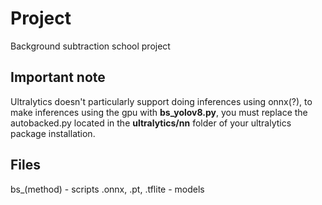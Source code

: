 # Project
 Background subtraction school project

## Important note
Ultralytics doesn't particularly support doing inferences using onnx(?), to make inferences using the gpu with **bs_yolov8.py**, you must replace the autobacked.py located in the **ultralytics/nn** folder of your ultralytics package installation.

## Files

bs_(method) - scripts
.onnx, .pt, .tflite - models

